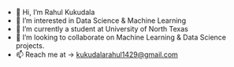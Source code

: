 - 👋 Hi, I’m Rahul Kukudala
- 👀 I’m interested in Data Science & Machine Learning
- 🌱 I’m currently a student at University of North Texas
- 💞️ I’m looking to collaborate on Machine Learning & Data Science projects.
- 📫 Reach me at -> kukudalarahul1429@gmail.com

<!---
rahul1429/rahul1429 is a ✨ special ✨ repository because its `README.md` (this file) appears on your GitHub profile.
You can click the Preview link to take a look at your changes.
--->
